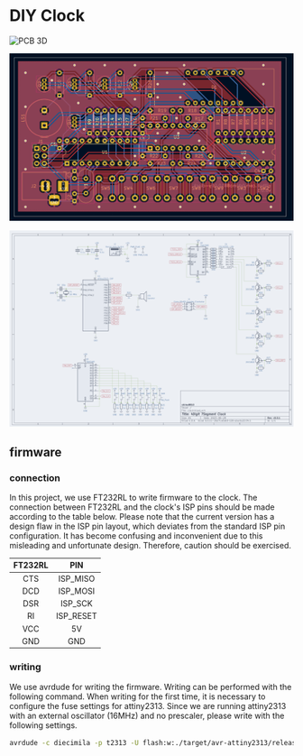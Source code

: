 # DIY Clock

![PCB 3D](images/3d.png)

![PCB](images/pcb.png)

![schematic](images/schematic.png)

## firmware

### connection

In this project, we use FT232RL to write firmware to the clock. The connection between FT232RL and the clock's ISP pins should be made according to the table below. Please note that the current version has a design flaw in the ISP pin layout, which deviates from the standard ISP pin configuration. It has become confusing and inconvenient due to this misleading and unfortunate design. Therefore, caution should be exercised.

| FT232RL |    PIN    |
| :-----: | :-------: |
|   CTS   | ISP_MISO  |
|   DCD   | ISP_MOSI  |
|   DSR   |  ISP_SCK  |
|   RI    | ISP_RESET |
|   VCC   |    5V     |
|   GND   |    GND    |

### writing

We use avrdude for writing the firmware. Writing can be performed with the following command. When writing for the first time, it is necessary to configure the fuse settings for attiny2313. Since we are running attiny2313 with an external oscillator (16MHz) and no prescaler, please write with the following settings.

```sh
avrdude -c diecimila -p t2313 -U flash:w:./target/avr-attiny2313/release/blink-attiny2313.elf:e -U lfuse:w:0xff:m
```
